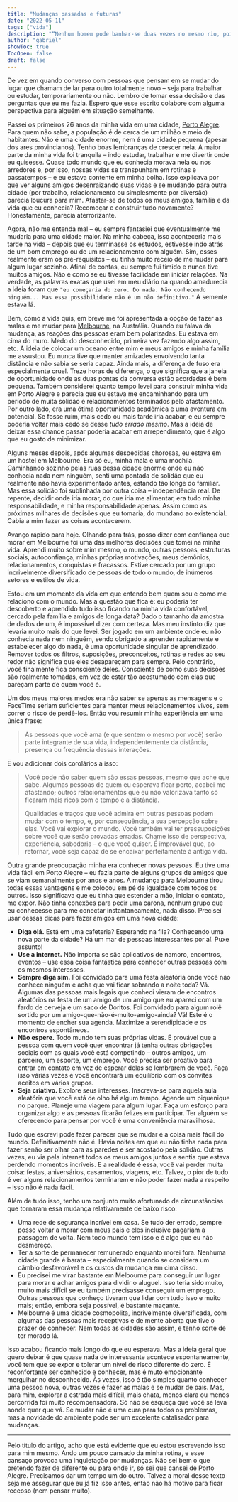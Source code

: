 ```yaml
---
title: "Mudanças passadas e futuras"
date: "2022-05-11"
tags: ["vida"]
description: "“Nenhum homem pode banhar-se duas vezes no mesmo rio, pois na segunda vez o rio já não é o mesmo e tampouco o homem.” – Heráclito"
author: "gabriel"
showToc: true
TocOpen: false
draft: false
---
```


De vez em quando converso com pessoas que pensam em se mudar do lugar que chamam de lar para outro totalmente novo – seja para trabalhar ou estudar, temporariamente ou não. Lembro de tomar essa decisão e das perguntas que eu me fazia. Espero que esse escrito colabore com alguma perspectiva para alguém em situação semelhante.

Passei os primeiros 26 anos da minha vida em uma cidade, [Porto Alegre](https://pt.wikipedia.org/wiki/Porto_Alegre). Para quem não sabe, a população é de cerca de um milhão e meio de habitantes. Não é uma cidade enorme, nem é uma cidade pequena (apesar dos ares provincianos). Tenho boas lembranças de crescer nela. A maior parte da minha vida foi tranquila – indo estudar, trabalhar e me divertir onde eu quisesse. Quase todo mundo que eu conhecia morava nela ou nos arredores e, por isso, nossas vidas se transpunham em rotinas e passatempos – e eu estava contente em minha bolha. Isso explicava por que ver alguns amigos desenraizando suas vidas e se mudando para outra cidade (por trabalho, relacionamento ou simplesmente por diversão) parecia loucura para mim. Afastar-se de todos os meus amigos, família e da vida que eu conhecia? Recomeçar e construir tudo novamente? Honestamente, parecia aterrorizante.

Agora, não me entenda mal – eu sempre fantasiei que eventualmente me mudaria para uma cidade maior. Na minha cabeça, isso aconteceria mais tarde na vida – depois que eu terminasse os estudos, estivesse indo atrás de um bom emprego ou de um relacionamento com alguém. Sim, esses realmente eram os pré-requisitos – eu tinha muito receio de me mudar para algum lugar sozinho. Afinal de contas, eu sempre fui tímido e nunca tive muitos amigos. Não é como se eu tivesse facilidade em iniciar relações. Na verdade, as palavras exatas que usei em meu diário na quando amadurecia a ideia foram que `"eu começaria do zero. Do nada. Não conhecendo ninguém... Mas essa possibilidade não é um não definitivo."` A semente estava lá.

Bem, como a vida quis, em breve me foi apresentada a opção de fazer as malas e me mudar para [Melbourne](https://pt.wikipedia.org/wiki/Melbourne), na Austrália. Quando eu falava da mudança, as reações das pessoas eram bem polarizadas. Eu estava em cima do muro. Medo do desconhecido, primeira vez fazendo algo assim, etc. A ideia de colocar um oceano entre mim e meus amigos e minha família me assustou. Eu nunca tive que manter amizades envolvendo tanta distância e não sabia se seria capaz. Ainda mais, a diferença de fuso era especialmente cruel. Treze horas de diferença, o que significa que a janela de oportunidade onde as duas pontas da conversa estão acordadas é bem pequena. Também considerei quanto tempo levei para construir minha vida em Porto Alegre e parecia que eu estava me encaminhando para um período de muita solidão e relacionamentos terminados pelo afastamento. Por outro lado, era uma ótima oportunidade acadêmica e uma aventura em potencial. Se fosse ruim, mais cedo ou mais tarde iria acabar, e eu sempre poderia voltar mais cedo se desse *tudo errado mesmo*. Mas a ideia de deixar essa chance passar poderia acabar em arrependimento, que é algo que eu gosto de minimizar.

Alguns meses depois, após algumas despedidas chorosas, eu estava em um hostel em Melbourne. Era só eu, minha mala e uma mochila. Caminhando sozinho pelas ruas dessa cidade enorme onde eu não conhecia nada nem ninguém, senti uma pontada de solidão que eu realmente não havia experimentado antes, estando tão longe do familiar. Mas essa solidão foi sublinhada por outra coisa – independência real. De repente, decidir onde iria morar, do que iria me alimentar, era tudo minha responsabilidade, e minha responsabilidade apenas. Assim como as próximas milhares de decisões que eu tomaria, do mundano ao existencial. Cabia a mim fazer as coisas acontecerem.

Avanço rápido para hoje. Olhando para trás, posso dizer com confiança que morar em Melbourne foi uma das melhores decisões que tomei na minha vida. Aprendi muito sobre mim mesmo, o mundo, outras pessoas, estruturas sociais, autoconfiança, minhas próprias motivações, meus demônios, relacionamentos, conquistas e fracassos. Estive cercado por um grupo incrivelmente diversificado de pessoas de todo o mundo, de inúmeros setores e estilos de vida. 

Estou em um momento da vida em que entendo bem quem sou e como me relaciono com o mundo. Mas a questão que fica é: eu poderia ter descoberto e aprendido tudo isso ficando na minha vida confortável, cercado pela família e amigos de longa data? Dado o tamanho da amostra de dados de um, é impossível dizer com certeza. Mas meu instinto diz que levaria muito mais do que levei. Ser jogado em um ambiente onde eu não conhecia nada nem ninguém, sendo obrigado a aprender rapidamente e estabelecer algo do nada, é uma oportunidade singular de aprendizado. Remover todos os filtros, suposições, preconceitos, rotinas e redes ao seu redor não significa que eles desapareçam para sempre. Pelo contrário, você finalmente fica consciente deles. Consciente de como suas decisões são realmente tomadas, em vez de estar tão acostumado com elas que pareçam parte de quem você é.

Um dos meus maiores medos era não saber se apenas as mensagens e o FaceTime seriam suficientes para manter meus relacionamentos vivos, sem correr o risco de perdê-los. Então vou resumir minha experiência em uma única frase:

> As pessoas que você ama (e que sentem o mesmo por você) serão parte integrante de sua vida, independentemente da distância, presença ou frequência dessas interações.

E vou adicionar dois corolários a isso:

> Você pode não saber quem são essas pessoas, mesmo que ache que sabe. Algumas pessoas de quem eu esperava ficar perto, acabei me afastando; outros relacionamentos que eu não valorizava tanto só ficaram mais ricos com o tempo e a distância. 
> 
> Qualidades e traços que você admira em outras pessoas podem mudar com o tempo, e, por consequência, a sua percepção sobre elas. Você vai explorar o mundo. Você também vai ter pressuposições sobre você que serão provadas erradas. Chame isso de perspectiva, experiência, sabedoria – o que você quiser. É improvável que, ao retornar, você seja capaz de se encaixar perfeitamente à antiga vida.

Outra grande preocupação minha era conhecer novas pessoas. Eu tive uma vida fácil em Porto Alegre – eu fazia parte de alguns grupos de amigos que se viam semanalmente por anos e anos. A mudança para Melbourne tirou todas essas vantagens e me colocou em pé de igualdade com todos os outros. Isso significava que eu tinha que estender a mão, iniciar o contato, me expor. Não tinha conexões para pedir uma carona, nenhum grupo que eu conhecesse para me conectar instantaneamente, nada disso. Precisei usar dessas dicas para fazer amigos em uma nova cidade:

- **Diga olá.** Está em uma cafeteria? Esperando na fila? Conhecendo uma nova parte da cidade? Há um mar de pessoas interessantes por aí. Puxe assunto!
- **Use a internet.** Não importa se são aplicativos de namoro, encontros, eventos – use essa coisa fantástica para conhecer outras pessoas com os mesmos interesses. 
- **Sempre diga sim.** Foi convidado para uma festa aleatória onde você não conhece ninguém e acha que vai ficar sobrando a noite toda? Vá. Algumas das pessoas mais legais que conheci vieram de encontros aleatórios na festa de um amigo de um amigo que eu apareci com um fardo de cerveja e um saco de Doritos. Foi convidado para algum rolê sortido por um amigo-que-não-é-muito-amigo-ainda? Vá! Este é o momento de encher sua agenda. Maximize a serendipidade e os encontros espontâneos.
- **Não espere.** Todo mundo tem suas próprias vidas. É provável que a pessoa com quem você quer encontrar já tenha outras obrigações sociais com as quais você está competindo – outros amigos, um parceiro, um esporte, um emprego. Você precisa ser proativo para entrar em contato em vez de esperar delas se lembrarem de você. Faça isso várias vezes e você encontrará um equilíbrio com os convites aceitos em vários grupos.
- **Seja criativo.** Explore seus interesses. Inscreva-se para aquela aula aleatória que você está de olho há algum tempo. Agende um piquenique no parque. Planeje uma viagem para algum lugar. Faça um esforço para organizar algo e as pessoas ficarão felizes em participar. Ter alguém se oferecendo para pensar por você é uma conveniência maravilhosa.

Tudo que escrevi pode fazer parecer que se mudar é a coisa mais fácil do mundo. Definitivamente não é. Havia noites em que eu não tinha nada para fazer senão ser olhar para as paredes e ser acostado pela solidão. Outras vezes, eu via pela internet todos os meus amigos juntos e sentia que estava perdendo momentos incríveis. E a realidade é essa, você vai perder muita coisa: festas, aniversários, casamentos, viagens, etc. Talvez, o pior de tudo é ver alguns relacionamentos terminarem e não poder fazer nada a respeito – isso não é nada fácil.

Além de tudo isso, tenho um conjunto muito afortunado de circunstâncias que tornaram essa mudança relativamente de baixo risco:

- Uma rede de segurança incrível em casa. Se tudo der errado, sempre posso voltar a morar com meus pais e eles inclusive pagariam a passagem de volta. Nem todo mundo tem isso e é algo que eu não desmereço.
- Ter a sorte de permanecer remunerado enquanto morei fora. Nenhuma cidade grande é barata – especialmente quando se considera um câmbio desfavorável e os custos da mudança em cima disso.
- Eu precisei me virar bastante em Melbourne para conseguir um lugar para morar e achar amigos para dividir o aluguel. Isso teria sido muito, muito mais difícil se eu também precisasse conseguir um emprego. Outras pessoas que conheço tiveram que lidar com tudo isso e muito mais; então, embora seja possível, é bastante maçante. 
- Melbourne é uma cidade cosmopolita, incrivelmente diversificada, com algumas das pessoas mais receptivas e de mente aberta que tive o prazer de conhecer. Nem todas as cidades são assim, e tenho sorte de ter morado lá.

Isso acabou ficando mais longo do que eu esperava. Mas a ideia geral que quero deixar é que quase nada de interessante acontece espontaneamente, você tem que se expor e tolerar um nível de risco diferente do zero. É reconfortante ser conhecido e conhecer, mas é muto emocionante mergulhar no desconhecido. Às vezes, isso é tão simples quanto conhecer uma pessoa nova, outras vezes é fazer as malas e se mudar de país. Mas, para mim, explorar a estrada mais difícil, mais chata, menos clara ou menos percorrida foi muito recompensadora. Só não se esqueça que você se leva aonde quer que vá. Se mudar não é uma cura para todos os problemas, mas a novidade do ambiente pode ser um excelente catalisador para mudanças. 

---

Pelo título do artigo, acho que está evidente que eu estou escrevendo isso para mim mesmo. Ando um pouco cansado da minha rotina, e esse cansaço provoca uma inquietação por mudanças. Não sei bem o que pretendo fazer de diferente ou para onde ir, só sei que cansei de Porto Alegre. Precisamos dar um tempo um do outro. Talvez a moral desse texto seja me assegurar que eu já fiz isso antes, então não há motivo para ficar receoso (nem pensar muito).